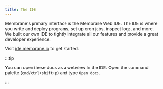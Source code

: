 ```yaml
---
title: The IDE
---
```


Membrane's primary interface is the Membrane Web IDE. The IDE is where you write
and deploy programs, set up cron jobs, inspect logs, and more. We built our own
IDE to tightly integrate all our features and provide a great developer
experience.

Visit <a href="https://ide.membrane.io" target="_blank">ide.membrane.io</a> to
get started.

:::tip

You can open these docs as a webview in the IDE. Open the command palette
(`cmd/ctrl+shift+p`) and type `Open docs`.

:::
